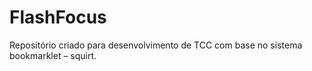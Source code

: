 # FlashFocus
Repositório criado para desenvolvimento de TCC com base no sistema bookmarklet – squirt.
